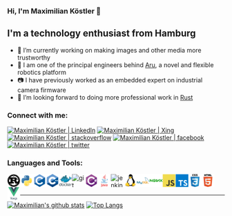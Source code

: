 ### Hi, I'm Maximilian Köstler 👋

## I'm a technology enthusiast from Hamburg
- 🔭 I’m currently working on making images and other media more trustworthy
- 🦾 I am one of the principal engineers behind [Aru](https://nimbleone.io/), a novel and flexible robotics platform
- 📷 I have previously worked as an embedded expert on industrial camera firmware
- 🌱 I’m looking forward to doing more professional work in [Rust](https://www.rust-lang.org/)

### Connect with me:
[<img alt="Maximilian Köstler | LinkedIn" width="30px" src="https://cdn.jsdelivr.net/npm/simple-icons@3.0.1/icons/linkedin.svg" />][linkedin]
[<img alt="Maximilian Köstler | Xing" width="30px" src="https://cdn.jsdelivr.net/npm/simple-icons@3.0.1/icons/xing.svg" />][xing]
[<img alt="Maximilian Köstler | stackoverflow" width="30px" src="https://cdn.jsdelivr.net/npm/simple-icons@3.0.1/icons/stackoverflow.svg" />][stackoverflow]
[<img alt="Maximilian Köstler | facebook" width="30px" src="https://cdn.jsdelivr.net/npm/simple-icons@3.0.1/icons/facebook.svg" />][facebook]
[<img alt="Maximilian Köstler | twitter" width="30px" src="https://cdn.jsdelivr.net/npm/simple-icons@v3/icons/twitter.svg" />][twitter]
<br />

### Languages and Tools:
<img align="left" src="https://raw.githubusercontent.com/devicons/devicon/master/icons/rust/rust-plain.svg" alt="rust" width="30" height="30"/>
<img align="left" src="https://raw.githubusercontent.com/devicons/devicon/master/icons/python/python-original.svg" alt="python" width="30" height="30"/>
<img align="left" src="https://raw.githubusercontent.com/devicons/devicon/master/icons/c/c-original.svg" alt="c" width="30" height="30"/>
<img align="left" src="https://raw.githubusercontent.com/devicons/devicon/master/icons/cplusplus/cplusplus-original.svg" alt="cplusplus" width="30" height="30"/>
<img align="left" src="https://raw.githubusercontent.com/devicons/devicon/master/icons/docker/docker-original-wordmark.svg" alt="docker" width="30" height="30"/>
<img align="left" src="https://www.vectorlogo.zone/logos/git-scm/git-scm-icon.svg" alt="git" width="30" height="30"/>
<img align="left" src="https://raw.githubusercontent.com/devicons/devicon/master/icons/csharp/csharp-original.svg" alt="csharp" width="30" height="30"/>
<img align="left" src="https://raw.githubusercontent.com/devicons/devicon/master/icons/java/java-original-wordmark.svg" alt="java" width="30" height="30"/>
<img align="left" src="https://www.vectorlogo.zone/logos/jenkins/jenkins-icon.svg" alt="jenkins" width="30" height="30"/>
<img align="left" src="https://raw.githubusercontent.com/devicons/devicon/master/icons/linux/linux-original.svg" alt="linux" width="30" height="30"/>
<img align="left" src="https://raw.githubusercontent.com/devicons/devicon/master/icons/mysql/mysql-original-wordmark.svg" alt="mysql" width="30" height="30"/>
<img align="left" src="https://raw.githubusercontent.com/devicons/devicon/master/icons/nginx/nginx-original.svg" alt="nginx" width="30" height="30"/>
<img align="left" src="https://raw.githubusercontent.com/devicons/devicon/master/icons/javascript/javascript-original.svg" alt="javascript" width="30" height="30"/>
<img align="left" src="https://raw.githubusercontent.com/devicons/devicon/master/icons/typescript/typescript-original.svg" alt="typescript" width="30" height="30"/>
<img align="left" src="https://raw.githubusercontent.com/devicons/devicon/master/icons/css3/css3-original-wordmark.svg" alt="css3" width="30" height="30"/>
<img align="left" src="https://raw.githubusercontent.com/devicons/devicon/master/icons/html5/html5-original-wordmark.svg" alt="html5" width="30" height="30"/>
<img align="left" src="https://raw.githubusercontent.com/devicons/devicon/master/icons/vuejs/vuejs-original-wordmark.svg" alt="vuejs" width="30" height="30"/>
<br />
<br />

---

[![Maximilian's github stats](https://github-readme-stats.vercel.app/api?username=maximiliankoestler&show_icons=truet&count_private=true)](https://github.com/anuraghazra/github-readme-stats)
[![Top Langs](https://github-readme-stats.vercel.app/api/top-langs/?username=maximiliankoestler&show_icons=true&hide=Jupyter&layout=compact)](https://github.com/anuraghazra/github-readme-stats)


[linkedin]: https://linkedin.com/in/maximilian-koestler
[xing]: https://www.xing.com/profile/Maximilian_Koestler/
[stackoverflow]: https://stackoverflow.com/users/7317517
[facebook]: https://fb.com/max.koestler
[twitter]: https://twitter.com/maxkoestler
